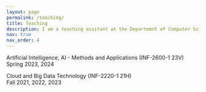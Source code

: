 ```yaml
---
layout: page
permalink: /teaching/
title: Teaching
description: I am a teaching assitant at the Department of Computer Science, UiT Tromsø, Norway
nav: true
nav_order: 4
---
```


Artificial Intelligence, AI - Methods and Applications (INF-2600-1 23V) <br>
Spring 2023, 2024

Cloud and Big Data Technology (INF-2220-1 21H) <br>
Fall 2021, 2022, 2023
